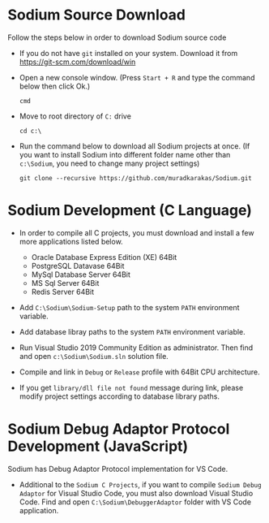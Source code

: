 # Sodium Source Download

Follow the steps below in order to download Sodium source code 

* If you do not have `git` installed on your system. Download it from https://git-scm.com/download/win

* Open a new console window. (Press `Start + R` and type the command below then click Ok.)

  `cmd`

* Move to root directory of `C:` drive

   `cd c:\`
  
* Run the command below to download all Sodium projects at once. (If you want to install Sodium into different folder name other than `c:\Sodium`, you need to change many project settings)

  `git clone --recursive https://github.com/muradkarakas/Sodium.git`
   
# Sodium Development (C Language)

* In order to compile all C projects, you must download and install a few more applications listed below.

  * Oracle Database Express Edition (XE) 64Bit 
  * PostgreSQL Datavase 64Bit
  * MySql Database Server 64Bit
  * MS Sql Server 64Bit
  * Redis Server 64Bit

* Add `C:\Sodium\Sodium-Setup` path to the system `PATH` environment variable.

* Add database libray paths to the system `PATH` environment variable.

* Run Visual Studio 2019 Community Edition as administrator. Then find and open `c:\Sodium\Sodium.sln` solution file.

* Compile and link in `Debug` or `Release` profile with 64Bit CPU architecture.

* If you get `library/dll file not found` message during link, please modify project settings according to database library paths.

# Sodium Debug Adaptor Protocol Development (JavaScript)

Sodium has Debug Adaptor Protocol implementation for VS Code.

* Additional to the `Sodium C Projects`, if you want to compile `Sodium Debug Adaptor` for Visual Studio Code, you must also download Visual Studio Code. Find and open `C:\Sodium\DebuggerAdaptor` folder with VS Code application.

